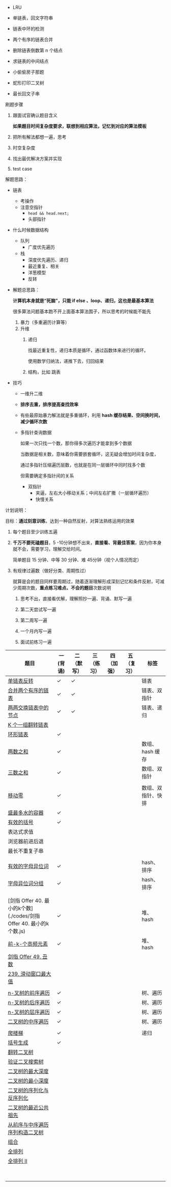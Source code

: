 - LRU

- 单链表，回文字符串
- 链表中环的检测
- 两个有序的链表合并
- 删除链表倒数第 n 个结点
- 求链表的中间结点
- 小偷偷房子那题
- 蛇形打印二叉树
- 最长回文子串



刷题步骤

1. 跟面试官确认题目含义

   **如果题目时间复杂度要求，联想到相应算法，记忆到对应的算法模板**
2. 把所有解法都想一遍，思考
3. 时空复杂度
4. 找出最优解决方案并实现
5. test case

解题思路：

- 链表

  - 考操作
  - 注意空指针
    - `head && head.next;`
    - 头部指针

- 什么时候数据结构

  - 队列
    - 广度优先遍历
  - 栈
    - 深度优先遍历、递归
    - 最近重复、相关
    - 洋葱模型
    - 反转

- 解题总思路：

  **计算机本身就是“死脑”，只能 if else 、loop、递归，这也是最基本算法**

  很多算法问题基本跑不开上面基本算法围子，所以思考的时候能不能先

  1. 暴力（多重遍历计算等）
  2. 升维
     1. 递归
     
        找最近重复性，递归本质是循环，通过函数体来进行的循环。
     
        使用数学归纳法，递推下去，归回结果
     
     2. 结构，比如 跳表

- 技巧

  - 一维升二维

  - **排序去重，排序提高查找效率**

  - 有些最原始暴力解法就是多重循环，利用 **hash 缓存结果、空间换时间，减少循环次数**

  - 多指针查询数据

    如果一次只找一个数，那你得多次遍历才能拿到多个数据

    当数据是相关数，意味着你需要嵌套循环，这无疑会增加时间复杂度，

    通过多指针压缩遍历层数，也就是在同一层循环中同时找多个数

    但需要确定多指针间的关系

    - 双指针
      - 夹逼，左右大小移动关系；中间左右扩撒（一层循环遍历）
      - 快慢关系

计划说明：

目标：**通过刻意训练**，达到一种自然反射，对算法熟练运用的效果

1. 每个题目至少训练五遍

2. **千万不要死磕题目**，5 -10分钟想不出来，**直接看、背最佳答案**，因为你本身就不会，需要学习，理解交给时间。

   简单题目 15 分钟、中等 30 分钟、难 45分钟（视个人情况而定）

3. 有规律过遍数（做好分类、周期性过）

   就算是会的题目同样要周期过，随着逐渐理解形成深刻记忆和条件反射，可减少周期次数，**重点练习难点、不会的题目**次数说明

   1. 思考不出，直接看优解，理解照抄一遍、背诵、默写一遍

   2. 第二天尝试写一遍

   3. 第二周写一遍

   4. 一个月内写一遍

   5. 面试前练习一遍

| 题目                                                         | 一(背诵) | 二（默写） | 三（练习） | 四（加强） | 五（复习） | 标签               |
| ------------------------------------------------------------ | -------- | ---------- | ---------- | ---------- | ---------- | ------------------ |
| [单链表反转](./codes/反转链表.md)                            | ✓        | ✓          |            |            |            | 链表               |
| [合并两个有序的链表](./codes/合并两个有序的链表.md)          | ✓        | ✓          |            |            |            | 链表、双指针       |
| [两两交换链表中的节点](./codes/两两交换链表中的节点.md)      | ✓        | ✓          |            |            |            | 链表、递归         |
| [K 个一组翻转链表](https://leetcode.com/problems/reverse-nodes-in-k-group/) |          |            |            |            |            |                    |
| [环形链表](./codes/环形链表.md)                              | ✓        |            |            |            |            |                    |
| [两数之和](./codes/两数之和.md)                              | ✓        |            |            |            |            | 数组、hash 缓存    |
| [三数之和](./codes/三数之和.md)                              | ✓        |            |            |            |            | 数组、双指针       |
|                                                              |          |            |            |            |            |                    |
| [移动零](./codes/移动零.md)                                  | ✓        |            |            |            |            | 数组、双指针、快排 |
| [盛最多水的容器](./codes/盛最多水的容器.md)                  | ✓        |            |            |            |            |                    |
| [有效的括号](https://leetcode-cn.com/problems/valid-parentheses/) | ✓        |            |            |            |            |                    |
| 表达式求值                                                   |          |            |            |            |            |                    |
| 浏览器前进后退                                               |          |            |            |            |            |                    |
| 最长不重复子串                                               |          |            |            |            |            |                    |
|                                                              |          |            |            |            |            |                    |
| [有效的字母异位词](./codes/有效的字母异位词.md)              | ✓        |            |            |            |            | hash、排序         |
| [字母异位词分组](./codes/49.字母异位词分组.js)               | ✓        |            |            |            |            | hash、排序         |
|                                                              |          |            |            |            |            |                    |
|                                                              |          |            |            |            |            |                    |
| [剑指 Offer 40. 最小的k个数](./codes/剑指 Offer 40. 最小的k个数.js) | ✓        |            |            |            |            | 堆、hash           |
| [前-k-个高频元素](./codes/347.前-k-个高频元素.js)            | ✓        |            |            |            |            | 堆、hash           |
| [剑指 Offer 49. 丑数](https://leetcode-cn.com/problems/chou-shu-lcof/) |          |            |            |            |            |                    |
| [239. 滑动窗口最大值](https://leetcode-cn.com/problems/sliding-window-maximum/) |          |            |            |            |            |                    |
|                                                              |          |            |            |            |            |                    |
| [n-叉树的前序遍历](./codes/589.n-叉树的前序遍历.js)          | ✓        |            |            |            |            | 树、遍历           |
| [n-叉树的后序遍历](./codes/590.n-叉树的后序遍历.js)          | ✓        |            |            |            |            | 树、遍历           |
| [n-叉树的层序遍历](./codes/429.n-叉树的层序遍历.js)          | ✓        |            |            |            |            | 树、遍历           |
| [二叉树的中序遍历](./codes/94.二叉树的中序遍历.js)           | ✓        |            |            |            |            | 树、遍历           |
|                                                              |          |            |            |            |            |                    |
| [爬楼梯](./codes/爬楼梯.md)                                  | ✓        |            |            |            |            | 递归               |
| [括号生成](https://leetcode-cn.com/problems/generate-parentheses/) | ✓        |            |            |            |            |                    |
| [翻转二叉树](https://leetcode-cn.com/problems/invert-binary-tree/description/) |          |            |            |            |            |                    |
| [验证二叉搜索树](https://leetcode-cn.com/problems/validate-binary-search-tree) |          |            |            |            |            |                    |
| [二叉树的最大深度](https://leetcode-cn.com/problems/maximum-depth-of-binary-tree) |          |            |            |            |            |                    |
| [二叉树的最小深度](https://leetcode-cn.com/problems/minimum-depth-of-binary-tree) |          |            |            |            |            |                    |
| [二叉树的序列化与反序列化](https://leetcode-cn.com/problems/serialize-and-deserialize-binary-tree/) |          |            |            |            |            |                    |
| [二叉树的最近公共祖先](https://leetcode-cn.com/problems/lowest-common-ancestor-of-a-binary-tree/) |          |            |            |            |            |                    |
| [从前序与中序遍历序列构造二叉树](https://leetcode-cn.com/problems/construct-binary-tree-from-preorder-and-inorder-traversal) |          |            |            |            |            |                    |
| [组合](https://leetcode-cn.com/problems/combinations/)       |          |            |            |            |            |                    |
| [全排列](https://leetcode-cn.com/problems/permutations/)     |          |            |            |            |            |                    |
| [全排列 II ](https://leetcode-cn.com/problems/permutations-ii/) |          |            |            |            |            |                    |
|                                                              |          |            |            |            |            |                    |
|                                                              |          |            |            |            |            |                    |
|                                                              |          |            |            |            |            |                    |
|                                                              |          |            |            |            |            |                    |
|                                                              |          |            |            |            |            |                    |
|                                                              |          |            |            |            |            |                    |
|                                                              |          |            |            |            |            |                    |
|                                                              |          |            |            |            |            |                    |

